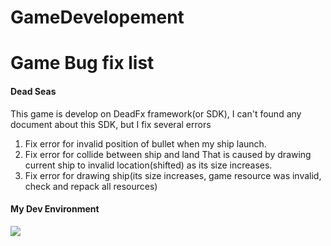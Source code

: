 # GameDevelopement
<H1>Game Bug fix list</H1>

<h4>Dead Seas</h4>

This game is develop on DeadFx framework(or SDK), I can't found any document about this SDK, but I fix several errors
1) Fix error for invalid position of bullet when my ship launch.
2) Fix error for collide between ship and land
   That is caused by drawing current ship to invalid location(shifted) as its size increases.
3) Fix error for drawing ship(its size increases, game resource was invalid, check and repack all resources)

<h4>My Dev Environment</h4>
<img src="[https://github.com/smilefortomorrow/WebSolution/blob/ddceea2e243361a65c7e64c75b01291a7802559d/WorkFlow/image/01.png](https://github.com/smilefortomorrow/GameDevelopement/blob/dc3ae1a1cb31455a7d122e0a9e6d1f2c3e98c858/cur.png)" /> <br/>
